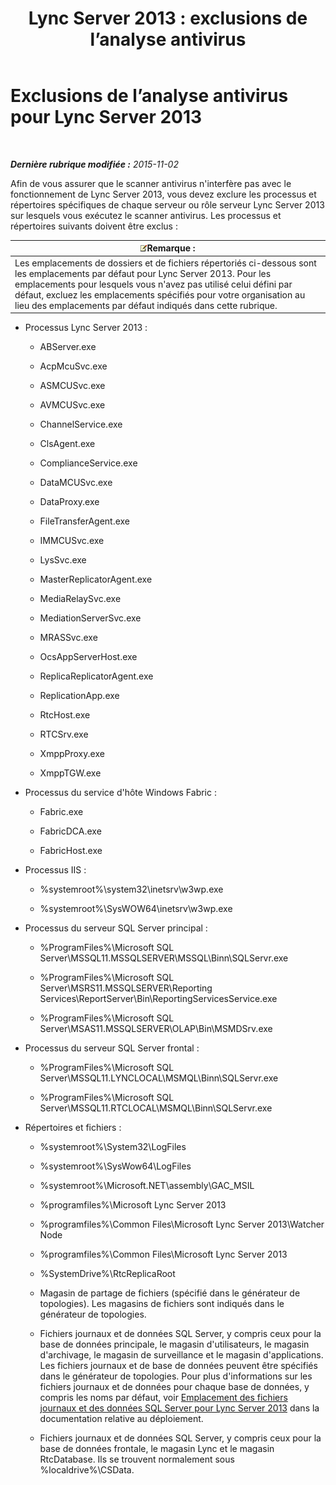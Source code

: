 ﻿---
title: 'Lync Server 2013 : exclusions de l’analyse antivirus'
TOCTitle: Exclusions de l’analyse antivirus pour Lync Server 2013
ms:assetid: 71e1f1cc-2d16-4111-9864-9276bf24dfe0
ms:mtpsurl: https://technet.microsoft.com/fr-fr/library/Dn440138(v=OCS.15)
ms:contentKeyID: 59602873
ms.date: 05/20/2016
mtps_version: v=OCS.15
ms.translationtype: HT
---

# Exclusions de l’analyse antivirus pour Lync Server 2013

 

_**Dernière rubrique modifiée :** 2015-11-02_

Afin de vous assurer que le scanner antivirus n'interfère pas avec le fonctionnement de Lync Server 2013, vous devez exclure les processus et répertoires spécifiques de chaque serveur ou rôle serveur Lync Server 2013 sur lesquels vous exécutez le scanner antivirus. Les processus et répertoires suivants doivent être exclus :

<table>
<thead>
<tr class="header">
<th><img src="images/Gg398920.note(OCS.15).gif" title="note" alt="note" />Remarque :</th>
</tr>
</thead>
<tbody>
<tr class="odd">
<td>Les emplacements de dossiers et de fichiers répertoriés ci-dessous sont les emplacements par défaut pour Lync Server 2013. Pour les emplacements pour lesquels vous n'avez pas utilisé celui défini par défaut, excluez les emplacements spécifiés pour votre organisation au lieu des emplacements par défaut indiqués dans cette rubrique.</td>
</tr>
</tbody>
</table>


  - Processus Lync Server 2013 :
    
      - ABServer.exe
    
      - AcpMcuSvc.exe
    
      - ASMCUSvc.exe
    
      - AVMCUSvc.exe
    
      - ChannelService.exe
    
      - ClsAgent.exe
    
      - ComplianceService.exe
    
      - DataMCUSvc.exe
    
      - DataProxy.exe
    
      - FileTransferAgent.exe
    
      - IMMCUSvc.exe
    
      - LysSvc.exe
    
      - MasterReplicatorAgent.exe
    
      - MediaRelaySvc.exe
    
      - MediationServerSvc.exe
    
      - MRASSvc.exe
    
      - OcsAppServerHost.exe
    
      - ReplicaReplicatorAgent.exe
    
      - ReplicationApp.exe
    
      - RtcHost.exe
    
      - RTCSrv.exe
    
      - XmppProxy.exe
    
      - XmppTGW.exe

  - Processus du service d'hôte Windows Fabric :
    
      - Fabric.exe
    
      - FabricDCA.exe
    
      - FabricHost.exe

  - Processus IIS :
    
      - %systemroot%\\system32\\inetsrv\\w3wp.exe
    
      - %systemroot%\\SysWOW64\\inetsrv\\w3wp.exe

  - Processus du serveur SQL Server principal :
    
      - %ProgramFiles%\\Microsoft SQL Server\\MSSQL11.MSSQLSERVER\\MSSQL\\Binn\\SQLServr.exe
    
      - %ProgramFiles%\\Microsoft SQL Server\\MSRS11.MSSQLSERVER\\Reporting Services\\ReportServer\\Bin\\ReportingServicesService.exe
    
      - %ProgramFiles%\\Microsoft SQL Server\\MSAS11.MSSQLSERVER\\OLAP\\Bin\\MSMDSrv.exe

  - Processus du serveur SQL Server frontal :
    
      - %ProgramFiles%\\Microsoft SQL Server\\MSSQL11.LYNCLOCAL\\MSMQL\\Binn\\SQLServr.exe
    
      - %ProgramFiles%\\Microsoft SQL Server\\MSSQL11.RTCLOCAL\\MSMQL\\Binn\\SQLServr.exe

  - Répertoires et fichiers :
    
      - %systemroot%\\System32\\LogFiles
    
      - %systemroot%\\SysWow64\\LogFiles
    
      - %systemroot%\\Microsoft.NET\\assembly\\GAC\_MSIL
    
      - %programfiles%\\Microsoft Lync Server 2013
    
      - %programfiles%\\Common Files\\Microsoft Lync Server 2013\\Watcher Node
    
      - %programfiles%\\Common Files\\Microsoft Lync Server 2013
    
      - %SystemDrive%\\RtcReplicaRoot
    
      - Magasin de partage de fichiers (spécifié dans le générateur de topologies). Les magasins de fichiers sont indiqués dans le générateur de topologies.
    
      - Fichiers journaux et de données SQL Server, y compris ceux pour la base de données principale, le magasin d'utilisateurs, le magasin d'archivage, le magasin de surveillance et le magasin d'applications. Les fichiers journaux et de base de données peuvent être spécifiés dans le générateur de topologies. Pour plus d'informations sur les fichiers journaux et de données pour chaque base de données, y compris les noms par défaut, voir [Emplacement des fichiers journaux et des données SQL Server pour Lync Server 2013](lync-server-2013-sql-server-data-and-log-file-placement.md) dans la documentation relative au déploiement.
    
      - Fichiers journaux et de données SQL Server, y compris ceux pour la base de données frontale, le magasin Lync et le magasin RtcDatabase. Ils se trouvent normalement sous %localdrive%\\CSData.

